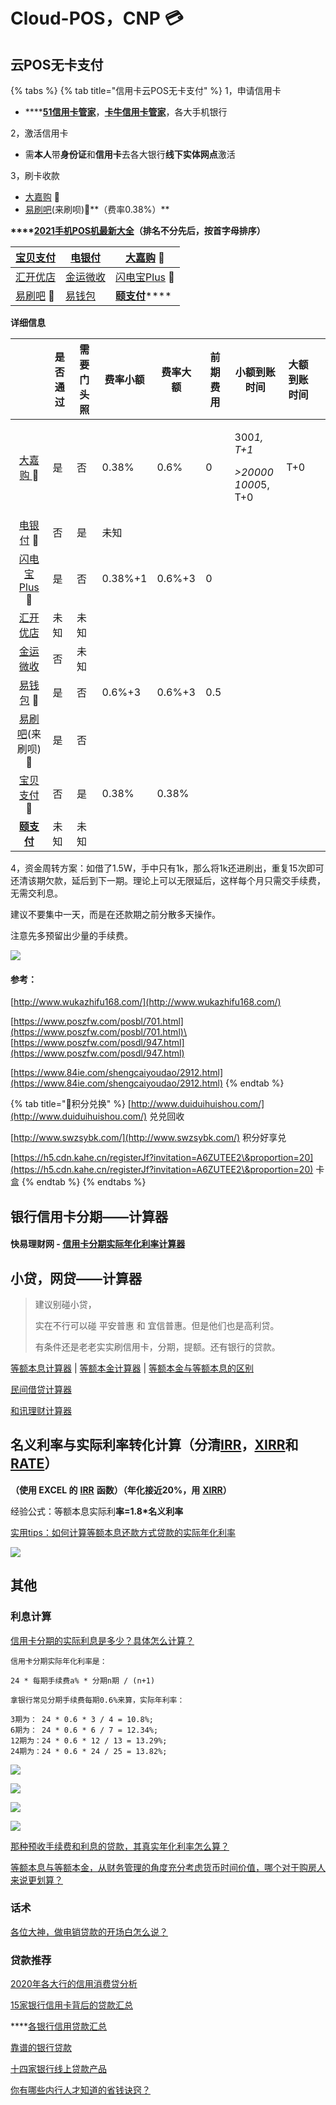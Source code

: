 # Cloud-POS，CNP 💳

## 云POS无卡支付

{% tabs %}
{% tab title="信用卡云POS无卡支付" %}
1，申请信用卡

* \*\*\*\*[**51信用卡管家**](https://www.u51.com/)，[**卡牛信用卡管家**](https://www.kaniu.com/)，各大手机银行

2，激活信用卡

* 需**本人**带**身份证**和**信用卡**去各大银行**线下实体网点**激活

3，刷卡收款

* [大嘉购](https://djg.jiajiepay.com/share/share.html?agenTinvitCode=y1NbcYZI+7vskR2zsCBw199cqbOT+1AhnSHq99HRbd+niPBp9nYyUk/AfNZnC1e65bdVS/5hib5jEaafrAcuYmEk2+tPIT3AQpq0IMcfuBpospgPpLdiBDFf84iY1XTlirbugCd0BNT8J3l4j1YcXTUGWJ3WWJu3aLNSEnArXXw=\&displayCode=\*\*\*\*\*\*\*5521#/) 🚩
* [易刷吧](https://yishuaba.com/yishuaba-share/#/?invitationCode=836602\&regType=0)(来刷呗)🚩\*\*（费率0.38%）\*\*

**\*\*\*\***[**2021手机POS机最新大全**](https://www.poszfw.com/posdl/947.html)**（排名不分先后，按首字母排序）**

| [宝贝支付](https://bbpurse.com/flypayfx/popularize/registpage?pcode=00B52S85507)                                   | [电银付](https://cloud.chinaebi.cn/yfapi/regist/#/download-apk?type=1)                   | [大嘉购](https://djg.jiajiepay.com/share/share.html?agenTinvitCode=y1NbcYZI+7vskR2zsCBw199cqbOT+1AhnSHq99HRbd+niPBp9nYyUk/AfNZnC1e65bdVS/5hib5jEaafrAcuYmEk2+tPIT3AQpq0IMcfuBpospgPpLdiBDFf84iY1XTlirbugCd0BNT8J3l4j1YcXTUGWJ3WWJu3aLNSEnArXXw=\&displayCode=\*\*\*\*\*\*\*5521#/) 🚩 |
| -------------------------------------------------------------------------------------------------------------- | ------------------------------------------------------------------------------------- | ---------------------------------------------------------------------------------------------------------------------------------------------------------------------------------------------------------------------------------------------------------------------------------- |
| [汇开优店](https://m.dsyundian.com/mobile/html/share/index.html?phone=otf8g7gwzIYURQD7137JPw==\&flag=1\&barndId=1) | [金运微收](https://jkreg.jytpay.com/index?inviteUser=10375124\&termCode=96\&termSource=1) | [闪电宝Plus](https://star.cloudpnr.com/sdb\_plus/sdbpl-mobile/html/homePicCtr/regH5?phone=DfrR1UGTeALbsDuMu0accQ==\&flag=1\&barndId=1) 🚩                                                                                                                                             |
| [易刷吧](https://yishuaba.com/yishuaba-share/#/?invitationCode=836602\&regType=0) 🚩                              | [易钱包](https://yqb.net.cn/)                                                            | [**颐支付**](http://oss.flmyzf.com/yzf/html/downloadapp/index.html#/)\*\*\*\*                                                                                                                                                                                                         |

**详细信息**

|                                                                                                                                                                                                                                                                                    | 是否通过 | 需要门头照 | 费率小额    | 费率大额   | 前期费用 | 小额到账时间                                                                 | 大额到账时间 |   |
| :--------------------------------------------------------------------------------------------------------------------------------------------------------------------------------------------------------------------------------------------------------------------------------: | ---- | ----- | ------- | ------ | ---- | ---------------------------------------------------------------------- | ------ | - |
| [大嘉购 ](https://djg.jiajiepay.com/share/share.html?agenTinvitCode=y1NbcYZI+7vskR2zsCBw199cqbOT+1AhnSHq99HRbd+niPBp9nYyUk/AfNZnC1e65bdVS/5hib5jEaafrAcuYmEk2+tPIT3AQpq0IMcfuBpospgPpLdiBDFf84iY1XTlirbugCd0BNT8J3l4j1YcXTUGWJ3WWJu3aLNSEnArXXw=\&displayCode=\*\*\*\*\*\*\*5521#/)🚩 | 是    | 否     | 0.38%   | 0.6%   | 0    | <p>300<em>1, T+1</em></p><p><em>>20000</em><br><em>1000</em>5, T+0</p> | T+0    |   |
|                                                                                                       [电银付](https://cloud.chinaebi.cn/yfapi/regist/#/download-apk?type=1) 🚩                                                                                                       | 否    | 是     | 未知      |        |      |                                                                        |        |   |
|                                                                       [闪电宝Plus](https://star.cloudpnr.com/sdb\_plus/sdbpl-mobile/html/homePicCtr/regH5?phone=DfrR1UGTeALbsDuMu0accQ==\&flag=1\&barndId=1) 🚩                                                                       | 是    | 否     | 0.38%+1 | 0.6%+3 | 0    |                                                                        |        |   |
|                                                                                   [汇开优店](https://m.dsyundian.com/mobile/html/share/index.html?phone=otf8g7gwzIYURQD7137JPw==\&flag=1\&barndId=1)                                                                                   | 未知   | 未知    |         |        |      |                                                                        |        |   |
|                                                                                                [金运微收](https://jkreg.jytpay.com/index?inviteUser=10375124\&termCode=96\&termSource=1)                                                                                               | 否    | 未知    |         |        |      |                                                                        |        |   |
|                                                                                                                            [易钱包](https://yqb.net.cn/) 🚩                                                                                                                           | 是    | 否     | 0.6%+3  | 0.6%+3 | 0.5  |                                                                        |        |   |
|                                                                                                [易刷吧](https://yishuaba.com/yishuaba-share/#/?invitationCode=836602\&regType=0)(来刷呗)🚩                                                                                               | 是    | 否     |         |        |      |                                                                        |        |   |
|                                                                                                   [宝贝支付](https://bbpurse.com/flypayfx/popularize/registpage?pcode=00B52S85507) 🚩                                                                                                  | 否    | 是     | 0.38%   | 0.38%  |      |                                                                        |        |   |
|                                                                                                         [**颐支付**](http://oss.flmyzf.com/yzf/html/downloadapp/index.html#/)                                                                                                         | 未知   | 未知    |         |        |      |                                                                        |        |   |

4，资金周转方案：如借了1.5W，手中只有1k，那么将1k还进刷出，重复15次即可还清该期欠款，延后到下一期。理论上可以无限延后，这样每个月只需交手续费，无需交利息。

建议不要集中一天，而是在还款期之前分散多天操作。

注意先多预留出少量的手续费。

![](<../.gitbook/assets/屏幕快照 2020-12-22 下午7.19.25.png>)

#### 参考：

[http://www.wukazhifu168.com/](http://www.wukazhifu168.com/)

[https://www.poszfw.com/posbl/701.html](https://www.poszfw.com/posbl/701.html)\
[https://www.poszfw.com/posdl/947.html](https://www.poszfw.com/posdl/947.html)

[https://www.84ie.com/shengcaiyoudao/2912.html](https://www.84ie.com/shengcaiyoudao/2912.html)
{% endtab %}

{% tab title="🌟积分兑换" %}
[http://www.duiduihuishou.com/](http://www.duiduihuishou.com/) 兑兑回收

[http://www.swzsybk.com/](http://www.swzsybk.com/) 积分好享兑

[https://h5.cdn.kahe.cn/registerJf?invitation=A6ZUTEE2\&proportion=20](https://h5.cdn.kahe.cn/registerJf?invitation=A6ZUTEE2\&proportion=20) 卡盒
{% endtab %}
{% endtabs %}

## 银行信用卡分期——计算器

#### 快易理财网 - [信用卡分期实际年化利率计算器](https://www.kylc.com/bank/fees/ccinstallmentrate.html)

## 小贷，网贷——计算器

> 建议别碰小贷，
>
> 实在不行可以碰 平安普惠 和 宜信普惠。但是他们也是高利贷。
>
> 有条件还是老老实实刷信用卡，分期，提额。还有银行的贷款。

[等额本息计算器](http://www.baiozhuntuixing.com/benxi.aspx) | [等额本金计算器](http://www.baiozhuntuixing.com/benjin.aspx) | [等额本金与等额本息的区别](http://www.baiozhuntuixing.com/diff.aspx)

[民间借贷计算器](http://www.baiozhuntuixing.com/people.aspx)

[和讯理财计算器](https://money.hexun.com/toolcase\_loans/index.html)

## **名义利率与实际利率**转化**计算（分清**[**IRR**](https://support.microsoft.com/zh-cn/office/irr-%E5%87%BD%E6%95%B0-64925eaa-9988-495b-b290-3ad0c163c1bc?ui=zh-cn\&rs=zh-cn\&ad=cn)**，**[**XIRR**](https://support.microsoft.com/zh-cn/office/xirr-%E5%87%BD%E6%95%B0-de1242ec-6477-445b-b11b-a303ad9adc9d?ui=zh-CN\&rs=zh-CN\&ad=CN)**和**[**RATE**](https://support.microsoft.com/zh-cn/office/rate-%E5%87%BD%E6%95%B0-9f665657-4a7e-4bb7-a030-83fc59e748ce?ui=zh-CN\&rs=zh-CN\&ad=CN)**）**

**（使用 EXCEL 的** [**IRR**](https://support.microsoft.com/zh-cn/office/irr-%E5%87%BD%E6%95%B0-64925eaa-9988-495b-b290-3ad0c163c1bc?ui=zh-cn\&rs=zh-cn\&ad=cn) **函数）（年化接近20%，用** [**XIRR**](https://support.microsoft.com/zh-cn/office/xirr-%E5%87%BD%E6%95%B0-de1242ec-6477-445b-b11b-a303ad9adc9d?ui=zh-CN\&rs=zh-CN\&ad=CN)**）**

经验公式：等额本息实际利**率=1.8\*名义利率**

[实用tips：如何计算等额本息还款方式贷款的实际年化利率](https://www.sohu.com/a/245052510\_154368)

![](<../.gitbook/assets/image (32).png>)

## 其他

### 利息计算

[信用卡分期的实际利息是多少？具体怎么计算？](https://www.zhihu.com/question/29996548/answer/200971263)

```
信用卡分期实际年化利率是：

24 * 每期手续费a% * 分期n期 / (n+1) 

拿银行常见分期手续费每期0.6%来算，实际年利率：

3期为： 24 * 0.6 * 3 / 4 = 10.8%;
6期为： 24 * 0.6 * 6 / 7 = 12.34%;
12期为：24 * 0.6 * 12 / 13 = 13.29%;
24期为：24 * 0.6 * 24 / 25 = 13.82%;
```

![](<../.gitbook/assets/image (29).png>)

![](<../.gitbook/assets/image (30).png>)

![](<../.gitbook/assets/image (28).png>)

![](<../.gitbook/assets/image (31).png>)

[那种预收手续费和利息的贷款，其真实年化利率怎么算？](https://www.zhihu.com/question/264159567/answer/278840567)

[等额本息与等额本金，从财务管理的角度充分考虑货币时间价值，哪个对于购房人来说更划算？](https://www.zhihu.com/question/21745865/answer/106330850)

### 话术

[各位大神，做电销贷款的开场白怎么说？](https://www.zhihu.com/question/397717716/answer/1993805983)

### 贷款推荐

[2020年各大行的信用消费贷分析](https://zhuanlan.zhihu.com/p/141519313)

[15家银行信用卡背后的贷款汇总](https://www.hubeidaikuan.com/news/766.html)

\*\*\*\*[各银行信用贷款汇总](https://zhuanlan.zhihu.com/p/308778621)

[靠谱的银行贷款](https://zhuanlan.zhihu.com/p/65264714)

[十四家银行线上贷款产品](https://zhuanlan.zhihu.com/p/73224639)

[你有哪些内行人才知道的省钱诀窍？](https://www.zhihu.com/question/41854964/answer/1972553758)
